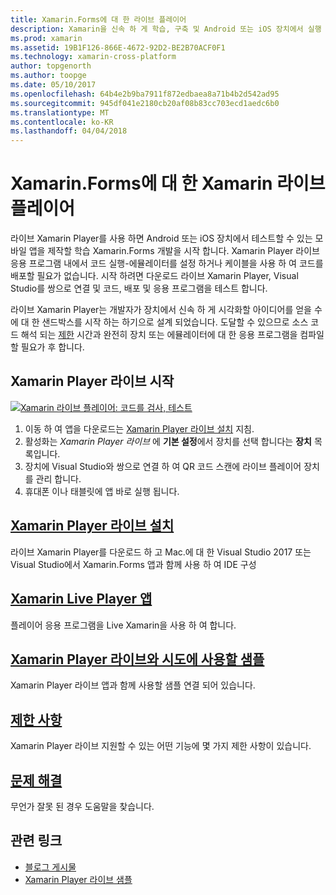 ```yaml
---
title: Xamarin.Forms에 대 한 라이브 플레이어
description: Xamarin을 신속 하 게 학습, 구축 및 Android 또는 iOS 장치에서 실행 중인 응용 프로그램을 시작 합니다.
ms.prod: xamarin
ms.assetid: 19B1F126-866E-4672-92D2-BE2B70ACF0F1
ms.technology: xamarin-cross-platform
author: topgenorth
ms.author: toopge
ms.date: 05/10/2017
ms.openlocfilehash: 64b4e2b9ba7911f872edbaea8a71b4b2d542ad95
ms.sourcegitcommit: 945df041e2180cb20af08b83cc703ecd1aedc6b0
ms.translationtype: MT
ms.contentlocale: ko-KR
ms.lasthandoff: 04/04/2018
---
```

# <a name="xamarin-live-player-for-xamarinforms"></a>Xamarin.Forms에 대 한 Xamarin 라이브 플레이어

라이브 Xamarin Player를 사용 하면 Android 또는 iOS 장치에서 테스트할 수 있는 모바일 앱을 제작할 학습 Xamarin.Forms 개발을 시작 합니다. Xamarin Player 라이브 응용 프로그램 내에서 코드 실행-에뮬레이터를 설정 하거나 케이블을 사용 하 여 코드를 배포할 필요가 없습니다. 시작 하려면 다운로드 라이브 Xamarin Player, Visual Studio를 쌍으로 연결 및 코드, 배포 및 응용 프로그램을 테스트 합니다. 

라이브 Xamarin Player는 개발자가 장치에서 신속 하 게 시각화할 아이디어를 얻을 수에 대 한 샌드박스를 시작 하는 하기으로 설계 되었습니다. 도달할 수 있으므로 소스 코드 해석 되는 [제한](limitations.md) 시간과 완전히 장치 또는 에뮬레이터에 대 한 응용 프로그램을 컴파일할 필요가 후 합니다.

## <a name="get-started-with-xamarin-live-player"></a>Xamarin Player 라이브 시작

[![Xamarin 라이브 플레이어: 코드를 검사, 테스트](images/xamarin-live.png)](images/xamarin-live-sml.png#lightbox)

1. 이동 하 여 앱을 다운로드는 [Xamarin Player 라이브 설치](install.md) 지침.
2. 활성화는 *Xamarin Player 라이브* 에 **기본 설정**에서 장치를 선택 합니다는 **장치** 목록입니다.
2. 장치에 Visual Studio와 쌍으로 연결 하 여 QR 코드 스캔에 라이브 플레이어 장치를 관리 합니다.
3. 휴대폰 이나 태블릿에 앱 바로 실행 됩니다.

## <a name="xamarin-live-player-setupinstallmd"></a>[Xamarin Player 라이브 설치](install.md)

라이브 Xamarin Player를 다운로드 하 고 Mac.에 대 한 Visual Studio 2017 또는 Visual Studio에서 Xamarin.Forms 앱과 함께 사용 하 여 IDE 구성 

## <a name="xamarin-live-player-appplayermd"></a>[Xamarin Live Player 앱](player.md)

플레이어 응용 프로그램을 Live Xamarin을 사용 하 여 합니다.

## <a name="samples-to-try-with-xamarin-live-playersamplesmd"></a>[Xamarin Player 라이브와 시도에 사용할 샘플](samples.md)

Xamarin Player 라이브 앱과 함께 사용할 샘플 연결 되어 있습니다.

## <a name="limitationslimitationsmd"></a>[제한 사항](limitations.md)

Xamarin Player 라이브 지원할 수 있는 어떤 기능에 몇 가지 제한 사항이 있습니다.

## <a name="troubleshootingtroubleshootingmd"></a>[문제 해결](troubleshooting.md)

무언가 잘못 된 경우 도움말을 찾습니다.


## <a name="related-links"></a>관련 링크

- [블로그 게시물](https://blog.xamarin.com/live-player/)
- [Xamarin Player 라이브 샘플](https://developer.xamarin.com/samples/xamarin-live-player/all/)
